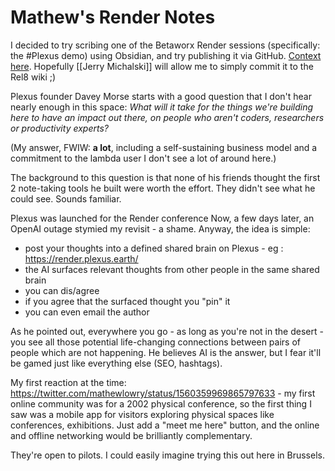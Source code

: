 # Mathew's Render Notes

I decided to try scribing one of the Betaworx Render sessions (specifically: the #Plexus demo) using Obsidian, and try publishing it via GitHub. [Context here](https://myhub.ai/@mathewlowry/?tags=conference+report&types=like&types=do&types=think&timeframe=anytime&quality=all&tags=betaworx). Hopefully [[Jerry Michalski]] will allow me to simply commit it to the Rel8 wiki ;)

Plexus founder Davey Morse starts with a good question that I don't hear nearly enough in this space: *What will it take for the things we're building here to have an impact out there, on people who aren't coders, researchers or productivity experts?*

(My answer, FWIW: **a lot**, including a self-sustaining business model and a commitment to the lambda user I don't see a lot of around here.)

The background to this question is that none of his friends thought the first 2 note-taking tools he built were worth the effort. They didn't see what he could see. Sounds familiar.

Plexus was launched for the Render conference Now, a few days later, an OpenAI outage stymied my revisit - a shame. Anyway, the idea is simple:
* post your thoughts into a defined shared brain on Plexus - eg : https://render.plexus.earth/
* the AI surfaces relevant thoughts from other people in the same shared brain
* you can dis/agree 
* if you agree that the surfaced thought you "pin" it
* you can even email the author

As he pointed out, everywhere you go - as long as you're not in the desert - you see all those potential life-changing connections between pairs of people which are not happening. He believes AI is the answer, but I fear it'll be gamed just like everything else (SEO, hashtags).

My first reaction at the time: https://twitter.com/mathewlowry/status/1560359969865797633 - my first online community was for a 2002 physical conference, so the first thing I saw was a mobile app for visitors exploring physical spaces like conferences, exhibitions. Just add a "meet me here" button, and the online and offline networking would be brilliantly complementary.

They're open to pilots. I could easily imagine trying this out here in Brussels.




















